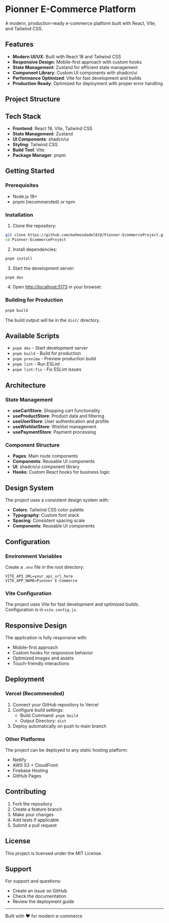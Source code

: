 # Pionner E-Commerce Platform

A modern, production-ready e-commerce platform built with React, Vite, and Tailwind CSS.

## Features

- **Modern UI/UX**: Built with React 18 and Tailwind CSS
- **Responsive Design**: Mobile-first approach with custom hooks
- **State Management**: Zustand for efficient state management
- **Component Library**: Custom UI components with shadcn/ui
- **Performance Optimized**: Vite for fast development and builds
- **Production Ready**: Optimized for deployment with proper error handling

## Project Structure



## Tech Stack

- **Frontend**: React 18, Vite, Tailwind CSS
- **State Management**: Zustand
- **UI Components**: shadcn/ui
- **Styling**: Tailwind CSS
- **Build Tool**: Vite
- **Package Manager**: pnpm

## Getting Started

### Prerequisites

- Node.js 18+ 
- pnpm (recommended) or npm

### Installation

1. Clone the repository:
```bash
git clone https://github.com/mahmoudadel810/Pionner-EcommerceProject.git
cd Pionner-EcommerceProject
```

2. Install dependencies:
```bash
pnpm install
```

3. Start the development server:
```bash
pnpm dev
```

4. Open [http://localhost:5173](http://localhost:5173) in your browser.

### Building for Production

```bash
pnpm build
```

The build output will be in the `dist/` directory.

## Available Scripts

- `pnpm dev` - Start development server
- `pnpm build` - Build for production
- `pnpm preview` - Preview production build
- `pnpm lint` - Run ESLint
- `pnpm lint:fix` - Fix ESLint issues

## Architecture

### State Management
- **useCartStore**: Shopping cart functionality
- **useProductStore**: Product data and filtering
- **useUserStore**: User authentication and profile
- **useWishlistStore**: Wishlist management
- **usePaymentStore**: Payment processing

### Component Structure
- **Pages**: Main route components
- **Components**: Reusable UI components
- **UI**: shadcn/ui component library
- **Hooks**: Custom React hooks for business logic

## Design System

The project uses a consistent design system with:
- **Colors**: Tailwind CSS color palette
- **Typography**: Custom font stack
- **Spacing**: Consistent spacing scale
- **Components**: Reusable UI components

## Configuration

### Environment Variables
Create a `.env` file in the root directory:

```env
VITE_API_URL=your_api_url_here
VITE_APP_NAME=Pionner E-Commerce
```

### Vite Configuration
The project uses Vite for fast development and optimized builds. Configuration is in `vite.config.js`.

## Responsive Design

The application is fully responsive with:
- Mobile-first approach
- Custom hooks for responsive behavior
- Optimized images and assets
- Touch-friendly interactions

## Deployment

### Vercel (Recommended)
1. Connect your GitHub repository to Vercel
2. Configure build settings:
   - Build Command: `pnpm build`
   - Output Directory: `dist`
3. Deploy automatically on push to main branch

### Other Platforms
The project can be deployed to any static hosting platform:
- Netlify
- AWS S3 + CloudFront
- Firebase Hosting
- GitHub Pages

## Contributing

1. Fork the repository
2. Create a feature branch
3. Make your changes
4. Add tests if applicable
5. Submit a pull request

## License

This project is licensed under the MIT License.

## Support

For support and questions:
- Create an issue on GitHub
- Check the documentation
- Review the deployment guide

---

Built with ❤️ for modern e-commerce 